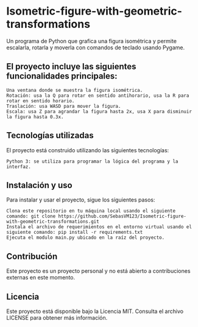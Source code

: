 # Isometric-figure-with-geometric-transformations
Un programa de Python que grafica una figura isométrica y permite escalarla, rotarla y moverla con comandos de teclado usando Pygame.

## El proyecto incluye las siguientes funcionalidades principales:

    Una ventana donde se muestra la figura isométrica. 
    Rotación: usa la Q para rotar en sentido antihorario, usa la R para rotar en sentido horario.
    Traslación: usa WASD para mover la figura.
    Escala: usa Z para agrandar la figura hasta 2x, usa X para disminuir la figura hasta 0.3x.

## Tecnologías utilizadas

El proyecto está construido utilizando las siguientes tecnologías:

    Python 3: se utiliza para programar la lógica del programa y la interfaz.

## Instalación y uso

Para instalar y usar el proyecto, sigue los siguientes pasos:

    Clona este repositorio en tu máquina local usando el siguiente comando: git clone https://github.com/SebasVM123/Isometric-figure-with-geometric-transformations.git
    Instala el archivo de requerimientos en el entorno virtual usando el siguiente comando: pip install -r requirements.txt
    Ejecuta el modulo main.py ubicado en la raíz del proyecto.

## Contribución

Este proyecto es un proyecto personal y no está abierto a contribuciones externas en este momento.

## Licencia

Este proyecto está disponible bajo la Licencia MIT. Consulta el archivo LICENSE para obtener más información.
